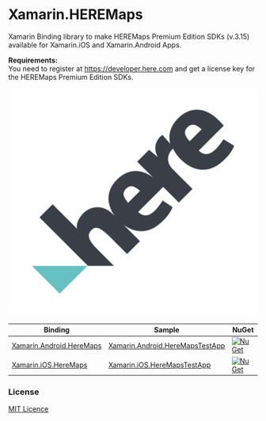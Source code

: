 # Xamarin.HEREMaps
Xamarin Binding library to make HEREMaps Premium Edition SDKs (v.3.15) available for Xamarin.iOS and Xamarin.Android Apps.

**Requirements:**<br>
You need to register at https://developer.here.com and get a license key for the HEREMaps Premium Edition SDKs.

![HEREMaps Image](docs/icons/HERE_logo.png)

| Binding                                     | Sample                                            | NuGet                                     |
|---------------------------------------------|---------------------------------------------------|-------------------------------------------|
| [Xamarin.Android.HereMaps][binding-android] | [Xamarin.Android.HereMapsTestApp][android-sample] | [![NuGet](https://img.shields.io/nuget/v/Xamarin.Android.HereMaps.svg?label=NuGet)](https://www.nuget.org/packages/Xamarin.Android.HereMaps/) |
| [Xamarin.iOS.HereMaps][binding-ios]         | [Xamarin.iOS.HereMapsTestApp][ios-sample]         | [![NuGet](https://img.shields.io/nuget/v/Xamarin.iOS.HereMaps.svg?label=NuGet)](https://www.nuget.org/packages/Xamarin.iOS.HereMaps/)         |


[official-docs-sdk-android]: https://developer.here.com/documentation/android-premium/3.15/dev_guide/topics/user-guide.html
[official-docs-sdk-ios]: https://developer.here.com/documentation/ios-premium/3.15/dev_guide/topics/user-guide.html

[binding-android]: Xamarin.Android.HEREMaps/
[binding-ios]: Xamarin.iOS.HEREMaps/

[android-sample]: Xamarin.Android.HereMapsTestApp/
[ios-sample]: Xamarin.iOS.HereMapsTestApp/


### License
[MIT Licence](LICENSE) 
